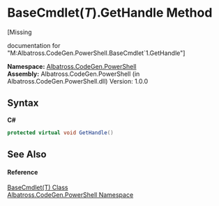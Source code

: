 # BaseCmdlet(*T*).GetHandle Method 
 

\[Missing <summary> documentation for "M:Albatross.CodeGen.PowerShell.BaseCmdlet`1.GetHandle"\]

**Namespace:**&nbsp;<a href="2d65aacd-c98f-bceb-356d-e6ad958655fd">Albatross.CodeGen.PowerShell</a><br />**Assembly:**&nbsp;Albatross.CodeGen.PowerShell (in Albatross.CodeGen.PowerShell.dll) Version: 1.0.0

## Syntax

**C#**<br />
``` C#
protected virtual void GetHandle()
```


## See Also


#### Reference
<a href="53180259-cb10-b5bc-d787-9d00bdd65138">BaseCmdlet(T) Class</a><br /><a href="2d65aacd-c98f-bceb-356d-e6ad958655fd">Albatross.CodeGen.PowerShell Namespace</a><br />